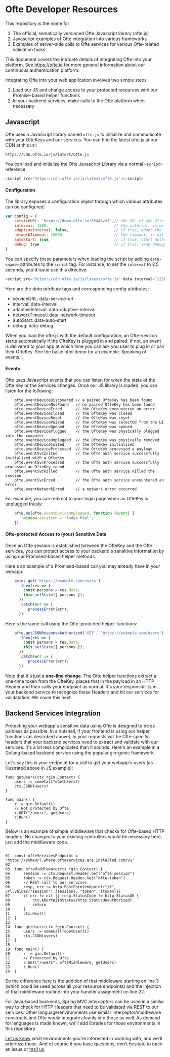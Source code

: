 # Ofte Developer Resources

This repository is the home for

1. The official, sematically versioned Ofte Javascript library (ofte.js)
2. Javascript examples of Ofte integration into various frameworks
3. Examples of server-side calls to Ofte services for various Ofte-related validation tasks

This document covers the intricate details of integrating Ofte into your platform. See https://ofte.io for more general information about our continuous authentication platform.

Integrating Ofte into your web application involves two simple steps

1. Load our JS and change access to your protected resources with our Promise-based helper functions
2. In your backend services, make calls to the Ofte platform when necessary 

## Javascript

Ofte uses a Javascript library named `ofte.js` to initialize and communicate with your OfteKeys and our services. You can find the latest ofte.js at our CDN at this url:

```https://cdn.ofte.io/js/latest/ofte.js```


You can load and initialize the Ofte Javascript Library via a normal `<script>` reference.

```javascript
<script src="https://cdn.ofte.io/js/latest/ofte.js"></script>
```

#### Configuration
The library exposes a configuration object through which various attributes can be configured:

```javascript
var config = {
    serviceURL: 'https://demo.ofte.io:65443/v1',// the URL of the Ofte Auth Service (dependent on your implementation)
    interval: 1500,                             // the interval, in milliseconds, of continuous authentication
    adaptiveInterval: false,                    // if true, adapt the interval in accordance with network speed
    networkTimeout: 10000,                      // the timeout, in millseconds, for network requests
    autoStart: true,                            // if true, start authenticating as soon as the device is paired/opened
    debug: true                                 // if true, send debugging output to the console
}
```

You can specify these parameters when loading the script by adding `data-<name>` attributes to the `script` tag. For instance, to set the `interval` to 2.5 seconds, you'd issue use this directive:

```javascript
<script src="https://cdn.ofte.io/js/latest/ofte.js" data-interval="1250"></script>
```

Here are the <i>data attribute</i> tags and corresponding config attributes:

* serviceURL: data-service-url
* interval: data-interval
* adaptiveInterval: data-adaptive-interval
* networkTimeout: data-network-timeout
* autoStart: data-auto-start
* debug: data-debug



When you load the ofte.js with the default configuration, an Ofte-session starts automatically if the OfteKey is plugged in and paired. If not, an event is delivered to your app at which time you can ask you user to plug in or pair their OfteKey. See the basic html demo for an example. Speaking of events...

#### Events
Ofte uses Javascript events that you can listen for when the state of the Ofte Key or the Services changes. Once our JS library is loaded, you can listen for the following:

```
    ofte.eventDeviceDiscovered // a paired OfteKey has been found
    ofte.eventDeviceNotFound   // no paired OfteKey has been found
    ofte.eventDeviceErred      // the OfteKey encountered an error
    ofte.eventDeviceClosed     // the OfteKey was closed
    ofte.eventDeviceReset      // the OfteKey was reset
    ofte.eventDevicePaired     // the OfteKey was selected from the UI
    ofte.eventDeviceOpened     // the OfteKey was opened
    ofte.eventDevicePlugged    // the OfteKey was physically plugged into the computer
    ofte.eventDeviceUnplugged  // the OfteKey was physically removed
    ofte.eventDeviceInited     // the OfteKey initialized
    ofte.eventDeviceProcessed  // the OfteKey processed a payload
    ofte.eventSvcInited        // the Ofte auth service successfully initialized with a OfteKey
    ofte.eventSvcProcessed     // the Ofte auth service successfully processed an OfteKey round
    ofte.eventSvcKilled        // the Ofte auth service killed the session
    ofte.eventSvcErred         // the Ofte auth service encountered an error
    ofte.eventNetworkErred     // a network error occurred
```

For example, you can redirect to your login page when an OfteKey is unplugged thusly:

```javascript
    ofte.on(ofte.eventDeviceUnplugged, function (event) {
        window.location = 'index.html';
    });
```

#### Ofte-protected Access to (your) Sensitive Data

Once an Ofte session is established between the OfteKey and the Ofte services, you can protect access to your backend's sensitive information by using our Promised-based helper methods. 

Here's an example of a Promised-based call you may already have in your webapp:

```javascript
    axios.get('https://example.com/users')
      .then(res => {
        const persons = res.data;
        this.setState({ persons });
      })
      .catch(err => {
          processError(err);
      })
```

Here's the same call using the Ofte-protected helper functions:

```javascript
    ofte.getJSONResponseAuthorized('GET', 'https://example.com/users')
      .then(res => {
        const persons = res.data;
        this.setState({ persons });
      })
      .catch(err => {
          processError(err);
      })
```

Note that it's just a **one-line change**. The Ofte helper functions extract a one-time token from the OfteKey, places that in the payload in an HTTP Header and then calls your endpoint as normal. It's your responsibility in your backend service to recognize these Headers and hit our services for validatation. We cover this next.

## Backend Services Integration

Protecting your webapp's sensitive data using Ofte is designed to be as painless as possible. In a nutshell, if your frontend is using our helper functions (as described above), in your requests will be Ofte-specific headers that your backend services need to extract and validate with our services. It's a lot less complicated than it sounds. Here's an example in a Golang-based backend service using the popular gin-gonic framework.

Let's say this is your endpoint for a call to get your webapp's users (as illustrated above in JS example):

```golang
func getUsers(ctx *gin.Context) {
    users := someCallToGetUsers()
    ctx.JSON(users)
}

func main() {
    r := gin.Default()
    // Not protected by Ofte
    r.GET("/users", getUsers)
    r.Run()
}
```

Below is an example of simple middleware that checks for Ofte-based HTTP headers. No changes to your existing controllers would be necessary here, just add the middleware code. 

```golang

01  const ofteServicesEndpoint = "https://someurl.where.ofteservices.are.installed.com/v1"
02  
03  func ofteMiddleware(ctx *gin.Context) {
04      session := ctx.Request.Header.Get("ofte-session")
05      token := ctx.Request.Header.Get("ofte-token")
06      // REST call to our services
06      resp, err := http.PostForm(endpoint+"/t", url.Values{"session": {session}, "token": {token}})
07      if err != nil || resp.StatusCode != http.StatusOK {
08          ctx.AbortWithStatus(http.StatusUnauthorized)
09          return
10      }
11      ctx.Next()
12  }
13
14  func getUsers(ctx *gin.Context) {
15      users := someCallToGetUsers()
16      ctx.JSON(users)
17  }
18
19  func main() {
20      r := gin.Default()
21      // Protected by Ofte
22      r.GET("/users", ofteMiddleware, getUsers)
23      r.Run()
24  }
```

So the difference here is the addition of that middleware starting on line 3 (which could be used across all your resource endpoints) and the injection of that middleware routine into your handler assignment on line 22.

For Java-based backends, Spring MVC *interceptors* can be used in a similar way to check for HTTP Headers that need to be validated via REST to our services. Other language/environments use similar interceptor/middleware constructs and Ofte would integrate cleanly into those as well. As demand for languages is made known, we'll add libraries for those environments in this repository.

[Let us know](mailto:info@ofte.io) what environments you're interested in working with, and we'll prioritize those. And of course if you have questions, don't hesitate to open an issue or [mail us](mailto:info@ofte.io).